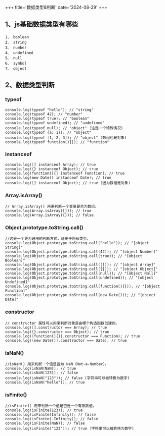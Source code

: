 +++
title='数据类型&判断'
date='2024-08-29'
+++

## 1、js基础数据类型有哪些
    1、 boolean
    2、 string
    3、 number
    4、 undefined
    5、 null
    6、 symbol
    7、 object
  
## 2、数据类型判断
### typeof
    console.log(typeof "hello"); // "string"
    console.log(typeof 42); // "number"
    console.log(typeof true); // "boolean"
    console.log(typeof undefined); // "undefined"
    console.log(typeof null); // "object" (这是一个特殊情况)
    console.log(typeof {a: 1}); // "object"
    console.log(typeof [1, 2, 3]); // "object" (数组也是对象)
    console.log(typeof function(){}); // "function"

### instanceof
    console.log([] instanceof Array); // true
    console.log({} instanceof Object); // true
    console.log(function(){} instanceof Function); // true
    console.log(new Date() instanceof Date); // true
    console.log([] instanceof Object); // true (因为数组是对象)

### Array.isArray()
    // Array.isArray() 用来判断一个变量是否为数组。
    console.log(Array.isArray([])); // true
    console.log(Array.isArray({})); // false

### Object.prototype.toString.call()
    //这是一个更为通用的判断方式，适用于所有类型。
    console.log(Object.prototype.toString.call("hello")); // "[object String]"
    console.log(Object.prototype.toString.call(42)); // "[object Number]"
    console.log(Object.prototype.toString.call(true)); // "[object Boolean]"
    console.log(Object.prototype.toString.call([])); // "[object Array]"
    console.log(Object.prototype.toString.call({})); // "[object Object]"
    console.log(Object.prototype.toString.call(null)); // "[object Null]"
    console.log(Object.prototype.toString.call(undefined)); // "[object Undefined]"
    console.log(Object.prototype.toString.call(function(){})); // "[object Function]"
    console.log(Object.prototype.toString.call(new Date())); // "[object Date]"

### constructor
    // constructor 属性可以用来判断对象是由哪个构造函数创建的。
    console.log([].constructor === Array); // true
    console.log({}.constructor === Object); // true
    console.log((function(){}).constructor === Function); // true
    console.log((new Date()).constructor === Date); // true

### isNaN()
    //isNaN() 用来判断一个值是否为 NaN（Not-a-Number）。
    console.log(isNaN(NaN)); // true
    console.log(isNaN(123)); // false
    console.log(isNaN("123")); // false (字符串可以被转换为数字)
    console.log(isNaN("hello")); // true

### isFinite()
    //isFinite() 用来判断一个值是否是一个有限数值。
    console.log(isFinite(123)); // true
    console.log(isFinite(Infinity)); // false
    console.log(isFinite(-Infinity)); // false
    console.log(isFinite(NaN)); // false
    console.log(isFinite("123")); // true (字符串可以被转换为数字)




